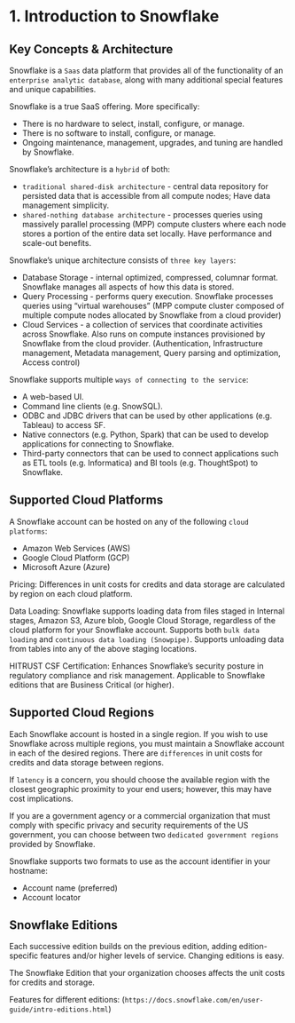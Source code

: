 # 1. Introduction to Snowflake

## Key Concepts & Architecture
Snowflake is a `Saas` data platform that provides all of the functionality of an `enterprise analytic database`, along with many additional special features and unique capabilities.

Snowflake is a true SaaS offering. More specifically:
- There is no hardware to select, install, configure, or manage.
- There is no software to install, configure, or manage.
- Ongoing maintenance, management, upgrades, and tuning are handled by Snowflake.

Snowflake’s architecture is a `hybrid` of both:
- `traditional shared-disk architecture` - central data repository for persisted data that is accessible from all compute nodes; Have data management simplicity.  
- `shared-nothing database architecture` - processes queries using massively parallel processing (MPP) compute clusters where each node stores a portion of the entire data set locally. Have performance and scale-out benefits. 

Snowflake’s unique architecture consists of `three key layers`:
- Database Storage - internal optimized, compressed, columnar format. Snowflake manages all aspects of how this data is stored. 
- Query Processing - performs query execution. Snowflake processes queries using “virtual warehouses” (MPP compute cluster composed of multiple compute nodes allocated by Snowflake from a cloud provider)
- Cloud Services - a collection of services that coordinate activities across Snowflake. Also runs on compute instances provisioned by Snowflake from the cloud provider. (Authentication, Infrastructure management, Metadata management, Query parsing and optimization, Access control)

Snowflake supports multiple `ways of connecting to the service`:
- A web-based UI.
- Command line clients (e.g. SnowSQL).
- ODBC and JDBC drivers that can be used by other applications (e.g. Tableau) to access SF.
- Native connectors (e.g. Python, Spark) that can be used to develop applications for connecting to Snowflake.
- Third-party connectors that can be used to connect applications such as ETL tools (e.g. Informatica) and BI tools (e.g. ThoughtSpot) to Snowflake.

## Supported Cloud Platforms
A Snowflake account can be hosted on any of the following `cloud platforms`:
- Amazon Web Services (AWS)
- Google Cloud Platform (GCP)
- Microsoft Azure (Azure)

Pricing: Differences in unit costs for credits and data storage are calculated by region on each cloud platform. 

Data Loading: Snowflake supports loading data from files staged in Internal stages, Amazon S3, Azure blob, Google Cloud Storage, regardless of the cloud platform for your Snowflake account. Supports both `bulk data loading` and `continuous data loading (Snowpipe)`. Supports unloading data from tables into any of the above staging locations.

HITRUST CSF Certification: Enhances Snowflake’s security posture in regulatory compliance and risk management. Applicable to Snowflake editions that are Business Critical (or higher). 

## Supported Cloud Regions
Each Snowflake account is hosted in a single region. If you wish to use Snowflake across multiple regions, you must maintain a Snowflake account in each of the desired regions. There are `differences` in unit costs for credits and data storage between regions.

If `latency` is a concern, you should choose the available region with the closest geographic proximity to your end users; however, this may have cost implications.

If you are a government agency or a commercial organization that must comply with specific privacy and security requirements of the US government, you can choose between two `dedicated government regions` provided by Snowflake.

Snowflake supports two formats to use as the account identifier in your hostname:
- Account name (preferred)
- Account locator

## Snowflake Editions
Each successive edition builds on the previous edition, adding edition-specific features and/or higher levels of service. Changing editions is easy.

The Snowflake Edition that your organization chooses affects the unit costs for credits and storage. 

Features for different editions: (`https://docs.snowflake.com/en/user-guide/intro-editions.html`)













